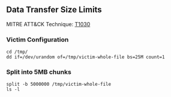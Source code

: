## Data Transfer Size Limits

MITRE ATT&CK Technique: [T1030](https://attack.mitre.org/wiki/Technique/T1030)

### Victim Configuration

    cd /tmp/
    dd if=/dev/urandom of=/tmp/victim-whole-file bs=25M count=1

### Split into 5MB chunks

    split -b 5000000 /tmp/victim-whole-file
    ls -l